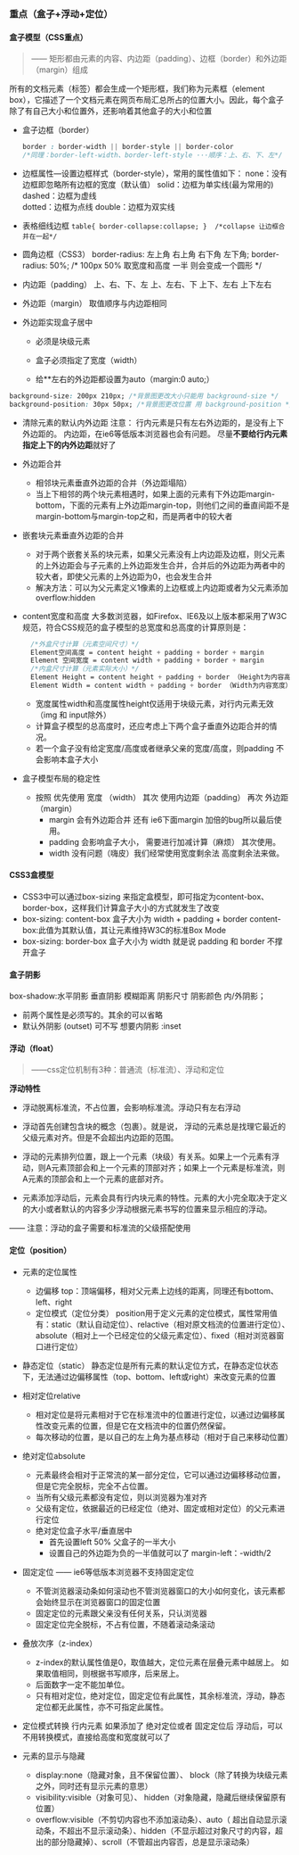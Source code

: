 ### 重点（盒子+浮动+定位）

#### 盒子模型（CSS重点）
> —— 矩形都由元素的内容、内边距（padding）、边框（border）和外边距（margin）组成

所有的文档元素（标签）都会生成一个矩形框，我们称为元素框（element box），它描述了一个文档元素在网页布局汇总所占的位置大小。因此，每个盒子除了有自己大小和位置外，还影响着其他盒子的大小和位置



- 盒子边框（border）

  ```css
  border : border-width || border-style || border-color 
  /*同理：border-left-width、border-left-style ···顺序：上、右、下、左*/
  ```

  

- 边框属性—设置边框样式（border-style），常用的属性值如下：
  none：没有边框即忽略所有边框的宽度（默认值）
  solid：边框为单实线(最为常用的)
  dashed：边框为虚线  
  dotted：边框为点线
  double：边框为双实线



- 表格细线边框
  ```table{ border-collapse:collapse; }  /*collapse 让边框合并在一起*/```



- 圆角边框（CSS3）
  border-radius: 左上角  右上角  右下角  左下角;
  border-radius: 50%;   /*  100px   50% 取宽度和高度 一半  则会变成一个圆形 */



- 内边距（padding）
  上、右、下、左
  上、左右、下
  上下、左右
  上下左右



- 外边距（margin）
  取值顺序与内边距相同



- 外边距实现盒子居中

  - 必须是块级元素

  - 盒子必须指定了宽度（width）

  - 给**左右的外边距都设置为auto（margin:0 auto;）

```css
background-size: 200px 210px; /*背景图更改大小只能用 background-size */
background-position: 30px 50px; /*背景图更改位置 用 background-position */
```



- 清除元素的默认内外边距
  注意：  行内元素是只有左右外边距的，是没有上下外边距的。 内边距，在ie6等低版本浏览器也会有问题。
  尽量**不要给行内元素指定上下的内外边距**就好了



- 外边距合并
  - 相邻块元素垂直外边距的合并（外边距塌陷）
  - 当上下相邻的两个块元素相遇时，如果上面的元素有下外边距margin-bottom，下面的元素有上外边距margin-top，则他们之间的垂直间距不是margin-bottom与margin-top之和，而是两者中的较大者



- 嵌套块元素垂直外边距的合并
  - 对于两个嵌套关系的块元素，如果父元素没有上内边距及边框，则父元素的上外边距会与子元素的上外边距发生合并，合并后的外边距为两者中的较大者，即使父元素的上外边距为0，也会发生合并
  - 解决方法：可以为父元素定义1像素的上边框或上内边距或者为父元素添加overflow:hidden



- content宽度和高度
  大多数浏览器，如Firefox、IE6及以上版本都采用了W3C规范，符合CSS规范的盒子模型的总宽度和总高度的计算原则是：

  ```css
    /*外盒尺寸计算（元素空间尺寸）*/
    Element空间高度 = content height + padding + border + margin
    Element 空间宽度 = content width + padding + border + margin
    /*内盒尺寸计算（元素实际大小）*/
    Element Height = content height + padding + border （Height为内容高度）
    Element Width = content width + padding + border （Width为内容宽度）
  ```

  - 宽度属性width和高度属性height仅适用于块级元素，对行内元素无效（img 和 input除外）
  - 计算盒子模型的总高度时，还应考虑上下两个盒子垂直外边距合并的情况。
  - 若一个盒子没有给定宽度/高度或者继承父亲的宽度/高度，则padding 不会影响本盒子大小



- 盒子模型布局的稳定性
  - 按照 优先使用  宽度 （width）  其次 使用内边距（padding）    再次  外边距（margin）
    - margin 会有外边距合并 还有 ie6下面margin 加倍的bug所以最后使用。
    - padding  会影响盒子大小， 需要进行加减计算（麻烦） 其次使用。
    - width   没有问题（嗨皮）我们经常使用宽度剩余法 高度剩余法来做。



#### CSS3盒模型
- CSS3中可以通过box-sizing 来指定盒模型，即可指定为content-box、border-box，这样我们计算盒子大小的方式就发生了改变
- box-sizing: content-box  盒子大小为 width + padding + border   content-box:此值为其默认值，其让元素维持W3C的标准Box Mode
- box-sizing: border-box  盒子大小为 width    就是说  padding 和 border 不撑开盒子



#### 盒子阴影
box-shadow:水平阴影 垂直阴影 模糊距离 阴影尺寸 阴影颜色  内/外阴影；

- 前两个属性是必须写的。其余的可以省略
- 默认外阴影 (outset) 可不写       想要内阴影 :inset




#### 浮动（float）
> ——css定位机制有3种：普通流（标准流）、浮动和定位

**浮动特性**

- 浮动脱离标准流，不占位置，会影响标准流。浮动只有左右浮动
- 浮动首先创建包含块的概念（包裹）。就是说， 浮动的元素总是找理它最近的父级元素对齐。但是不会超出内边距的范围。 

- 浮动的元素排列位置，跟上一个元素（块级）有关系。如果上一个元素有浮动，则A元素顶部会和上一个元素的顶部对齐；如果上一个元素是标准流，则A元素的顶部会和上一个元素的底部对齐。
- 元素添加浮动后，元素会具有行内块元素的特性。元素的大小完全取决于定义的大小或者默认的内容多少浮动根据元素书写的位置来显示相应的浮动。

—— 注意：浮动的盒子需要和标准流的父级搭配使用




#### 定位（position）
- 元素的定位属性
  - 边偏移
    top：顶端偏移，相对父元素上边线的距离，同理还有bottom、left、right
  - 定位模式（定位分类）
    position用于定义元素的定位模式，属性常用值有：static（默认自动定位）、relactive（相对原文档流的位置进行定位）、absolute（相对上一个已经定位的父级元素定位）、fixed（相对浏览器窗口进行定位）

  

- 静态定位（static）
  静态定位是所有元素的默认定位方式，在静态定位状态下，无法通过边偏移属性（top、bottom、left或right）来改变元素的位置



- 相对定位relative

  - 相对定位是将元素相对于它在标准流中的位置进行定位，以通过边偏移属性改变元素的位置，但是它在文档流中的位置仍然保留。
  - 每次移动的位置，是以自己的左上角为基点移动（相对于自己来移动位置）

  

- 绝对定位absolute
  - 元素最终会相对于正常流的某一部分定位，它可以通过边偏移移动位置，但是它完全脱标，完全不占位置。
  - 当所有父级元素都没有定位，则以浏览器为准对齐
  - 父级有定位，依据最近的已经定位（绝对、固定或相对定位）的父元素进行定位
  - 绝对定位盒子水平/垂直居中
    - 首先设置left 50%   父盒子的一半大小
    - 设置自己的外边距为负的一半值就可以了 margin-left：-width/2



- 固定定位 —— ie6等低版本浏览器不支持固定定位
  - 不管浏览器滚动条如何滚动也不管浏览器窗口的大小如何变化，该元素都会始终显示在浏览器窗口的固定位置
  - 固定定位的元素跟父亲没有任何关系，只认浏览器
  - 固定定位完全脱标，不占有位置，不随着滚动条滚动



- 叠放次序（z-index）
  -  z-index的默认属性值是0，取值越大，定位元素在层叠元素中越居上。
    如果取值相同，则根据书写顺序，后来居上。
  - 后面数字一定不能加单位。
  - 只有相对定位，绝对定位，固定定位有此属性，其余标准流，浮动，静态定位都无此属性，亦不可指定此属性。



- 定位模式转换
   行内元素 如果添加了 绝对定位或者 固定定位后 浮动后，可以不用转换模式，直接给高度和宽度就可以了



- 元素的显示与隐藏
  - display:none（隐藏对象，且不保留位置）、  block（除了转换为块级元素之外，同时还有显示元素的意思）
  - visibility:visible（对象可见）、   hidden（对象隐藏，隐藏后继续保留原有位置）
  - overflow:visible（不剪切内容也不添加滚动条）、auto（ 超出自动显示滚动条，不超出不显示滚动条）、hidden（不显示超过对象尺寸的内容，超出的部分隐藏掉）、scroll（不管超出内容否，总是显示滚动条）